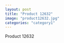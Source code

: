 ```yaml
---
layout: post
title: "Product 12632"
image: "product12632.jpg"
categories: "category1"
---
```

Product 12632
